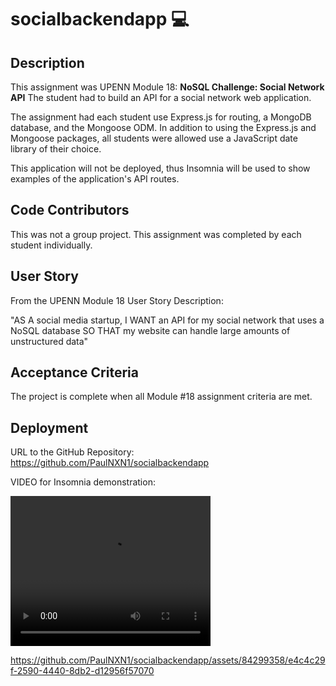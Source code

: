 # socialbackendapp 💻


## Description
This assignment was UPENN Module 18: **NoSQL Challenge: Social Network API**
The student had to build an API for a social network web application.  

 The assignment had each student use Express.js for routing, a MongoDB database, and the Mongoose ODM. In addition to using the Express.js and Mongoose packages, all students were allowed use a JavaScript date library of their choice.  

 This application will not be deployed, thus Insomnia will be used to show examples of the application's API routes.  


## Code Contributors
This was not a group project.  This assignment was completed by each student individually.  



## User Story
From the UPENN Module 18 User Story Description:

"AS A social media startup,
I WANT an API for my social network that uses a NoSQL database
SO THAT my website can handle large amounts of unstructured data"


## Acceptance Criteria
The project is complete when all Module #18 assignment criteria are met.


## Deployment 
URL to the GitHub Repository:  https://github.com/PaulNXN1/socialbackendapp

VIDEO for Insomnia demonstration:

<video width="320" height="240" controls>
  <source src="./public/images/Insomnia 2023-08-02 16-57-50.mp4" type="video/mp4">
</video>



https://github.com/PaulNXN1/socialbackendapp/assets/84299358/e4c4c29f-2590-4440-8db2-d12956f57070


